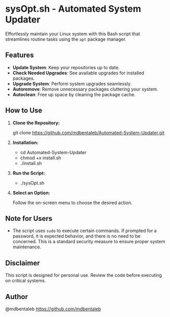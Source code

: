 # sysOpt.sh - Automated System Updater

Effortlessly maintain your Linux system with this Bash script that streamlines routine tasks using the `apt` package manager.

## Features

- **Update System**: Keep your repositories up to date.
- **Check Needed Upgrades**: See available upgrades for installed packages.
- **Upgrade System**: Perform system upgrades seamlessly.
- **Autoremove**: Remove unnecessary packages cluttering your system.
- **Autoclean**: Free up space by cleaning the package cache.

## How to Use

1. **Clone the Repository:**

   git clone https://github.com/mdbentaleb/Automated-System-Updater.git

2. **Installation:**

   - cd Automated-System-Updater
   - chmod +x install.sh
   - ./install.sh

3. **Run the Script:**

   - ./sysOpt.sh

4. **Select an Option:**

   Follow the on-screen menu to choose the desired action.

## Note for Users

- The script uses `sudo` to execute certain commands. If prompted for a password, it is expected behavior, and there is no need to be concerned. This is a standard security measure to ensure proper system maintenance.


## Disclaimer

This script is designed for personal use. Review the code before executing on critical systems.


## Author

@mdbentaleb
https://github.com/mdbentaleb
